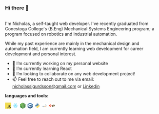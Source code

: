 <!--
**NickSigurdsson/NickSigurdsson** is a ✨ _special_ ✨ repository because its `README.md` (this file) appears on your GitHub profile.
-->

### Hi there 👋
<br />
I'm Nicholas, a self-taught web developer. I've recently graduated from Conestoga College's (B.Eng) Mechanical Systems Engineering program; a program focused on robotics and industrial automation.
<p>
While my past experience are mainly in the mechanical design and automation field, I am currently learning web development for career development and personal interest.
<p/>
  
- 🔭 I’m currently working on my personal website 
- 🌱 I’m currently learning React
- 👯 I’m looking to collaborate on any web development project!
- 📫 Feel free to reach out to me via email: nicholassigurdsson@gmail.com or <a href="https://www.linkedin.com/in/nicksigurdsson/"> Linkedin </a>

**languages and tools:**  

<code><img height="20" src="https://raw.githubusercontent.com/github/explore/80688e429a7d4ef2fca1e82350fe8e3517d3494d/topics/javascript/javascript.png"></code>
<code><img height="20" src="https://raw.githubusercontent.com/github/explore/80688e429a7d4ef2fca1e82350fe8e3517d3494d/topics/react/react.png"></code>
<code><img height="20" src="https://raw.githubusercontent.com/github/explore/80688e429a7d4ef2fca1e82350fe8e3517d3494d/topics/nodejs/nodejs.png"></code>
<code><img height="20" src="https://raw.githubusercontent.com/github/explore/80688e429a7d4ef2fca1e82350fe8e3517d3494d/topics/cpp/cpp.png"></code>
<code><img height="20" src="https://raw.githubusercontent.com/github/explore/80688e429a7d4ef2fca1e82350fe8e3517d3494d/topics/python/python.png"></code>
<code><img height="20" src="https://raw.githubusercontent.com/github/explore/80688e429a7d4ef2fca1e82350fe8e3517d3494d/topics/mysql/mysql.png"></code>
<code><img height="20" src="https://raw.githubusercontent.com/github/explore/80688e429a7d4ef2fca1e82350fe8e3517d3494d/topics/git/git.png"></code>


